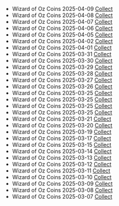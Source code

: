 <ul class="list-group mt-3 mb-4">
  <li class="list-group-item d-flex justify-content-between align-items-center">
    <span>Wizard of Oz Coins 2025-04-09</span>
    <a href="https://zynga.social/8f4f50" class="btn btn-primary btn-sm">Collect</a>
  </li>
  <li class="list-group-item d-flex justify-content-between align-items-center">
    <span>Wizard of Oz Coins 2025-04-08</span>
    <a href="https://zynga.social/4329cc" class="btn btn-primary btn-sm">Collect</a>
  </li>
  <li class="list-group-item d-flex justify-content-between align-items-center">
    <span>Wizard of Oz Coins 2025-04-07</span>
    <a href="https://zynga.social/a8f7a7" class="btn btn-primary btn-sm">Collect</a>
  </li>
  <li class="list-group-item d-flex justify-content-between align-items-center">
    <span>Wizard of Oz Coins 2025-04-06</span>
    <a href="https://zynga.social/28ix" class="btn btn-primary btn-sm">Collect</a>
  </li>
  <li class="list-group-item d-flex justify-content-between align-items-center">
    <span>Wizard of Oz Coins 2025-04-05</span>
    <a href="https://zynga.social/eedfbb" class="btn btn-primary btn-sm">Collect</a>
  </li>
  <li class="list-group-item d-flex justify-content-between align-items-center">
    <span>Wizard of Oz Coins 2025-04-02</span>
    <a href="https://zynga.social/e23c55" class="btn btn-primary btn-sm">Collect</a>
  </li>
  <li class="list-group-item d-flex justify-content-between align-items-center">
    <span>Wizard of Oz Coins 2025-04-01</span>
    <a href="https://zynga.social/9abeba" class="btn btn-primary btn-sm">Collect</a>
  </li>
  <li class="list-group-item d-flex justify-content-between align-items-center">
    <span>Wizard of Oz Coins 2025-03-31</span>
    <a href="https://zynga.social/70cc3f" class="btn btn-primary btn-sm">Collect</a>
  </li>
  <li class="list-group-item d-flex justify-content-between align-items-center">
    <span>Wizard of Oz Coins 2025-03-30</span>
    <a href="https://zynga.social/8f9d76" class="btn btn-primary btn-sm">Collect</a>
  </li>
  <li class="list-group-item d-flex justify-content-between align-items-center">
    <span>Wizard of Oz Coins 2025-03-29</span>
    <a href="https://zynga.social/d70a6d" class="btn btn-primary btn-sm">Collect</a>
  </li>
  <li class="list-group-item d-flex justify-content-between align-items-center">
    <span>Wizard of Oz Coins 2025-03-28</span>
    <a href="https://zynga.social/2ky1" class="btn btn-primary btn-sm">Collect</a>
  </li>
  <li class="list-group-item d-flex justify-content-between align-items-center">
    <span>Wizard of Oz Coins 2025-03-27</span>
    <a href="https://zynga.social/6b1f8b" class="btn btn-primary btn-sm">Collect</a>
  </li>
  <li class="list-group-item d-flex justify-content-between align-items-center">
    <span>Wizard of Oz Coins 2025-03-26</span>
    <a href="https://zynga.social/988dff" class="btn btn-primary btn-sm">Collect</a>
  </li>
  <li class="list-group-item d-flex justify-content-between align-items-center">
    <span>Wizard of Oz Coins 2025-03-25</span>
    <a href="https://zynga.social/dad73f" class="btn btn-primary btn-sm">Collect</a>
  </li>
  <li class="list-group-item d-flex justify-content-between align-items-center">
    <span>Wizard of Oz Coins 2025-03-25</span>
    <a href="https://zynga.social/64f6a7" class="btn btn-primary btn-sm">Collect</a>
  </li>
  <li class="list-group-item d-flex justify-content-between align-items-center">
    <span>Wizard of Oz Coins 2025-03-25</span>
    <a href="https://zynga.social/938586" class="btn btn-primary btn-sm">Collect</a>
  </li>
  <li class="list-group-item d-flex justify-content-between align-items-center">
    <span>Wizard of Oz Coins 2025-03-25</span>
    <a href="https://zynga.social/5b37b3" class="btn btn-primary btn-sm">Collect</a>
  </li>
  <li class="list-group-item d-flex justify-content-between align-items-center">
    <span>Wizard of Oz Coins 2025-03-21</span>
    <a href="https://zynga.social/194f3a" class="btn btn-primary btn-sm">Collect</a>
  </li>
  <li class="list-group-item d-flex justify-content-between align-items-center">
    <span>Wizard of Oz Coins 2025-03-20</span>
    <a href="https://zynga.social/0998af" class="btn btn-primary btn-sm">Collect</a>
  </li>
  <li class="list-group-item d-flex justify-content-between align-items-center">
    <span>Wizard of Oz Coins 2025-03-19</span>
    <a href="https://zynga.social/7c081c" class="btn btn-primary btn-sm">Collect</a>
  </li>
  <li class="list-group-item d-flex justify-content-between align-items-center">
    <span>Wizard of Oz Coins 2025-03-17</span>
    <a href="https://zynga.social/faf3d7" class="btn btn-primary btn-sm">Collect</a>
  </li>
  <li class="list-group-item d-flex justify-content-between align-items-center">
    <span>Wizard of Oz Coins 2025-03-15</span>
    <a href="https://zynga.social/c51edd" class="btn btn-primary btn-sm">Collect</a>
  </li>
  <li class="list-group-item d-flex justify-content-between align-items-center">
    <span>Wizard of Oz Coins 2025-03-14</span>
    <a href="https://zynga.social/6ce0db" class="btn btn-primary btn-sm">Collect</a>
  </li>
  <li class="list-group-item d-flex justify-content-between align-items-center">
    <span>Wizard of Oz Coins 2025-03-13</span>
    <a href="https://zynga.social/8a1869" class="btn btn-primary btn-sm">Collect</a>
  </li>
  <li class="list-group-item d-flex justify-content-between align-items-center">
    <span>Wizard of Oz Coins 2025-03-12</span>
    <a href="https://zynga.social/c23ef1" class="btn btn-primary btn-sm">Collect</a>
  </li>
  <li class="list-group-item d-flex justify-content-between align-items-center">
    <span>Wizard of Oz Coins 2025-03-11</span>
    <a href="https://zynga.social/9cc379" class="btn btn-primary btn-sm">Collect</a>
  </li>
  <li class="list-group-item d-flex justify-content-between align-items-center">
    <span>Wizard of Oz Coins 2025-03-10</span>
    <a href="https://zynga.social/36e469" class="btn btn-primary btn-sm">Collect</a>
  </li>
  <li class="list-group-item d-flex justify-content-between align-items-center">
    <span>Wizard of Oz Coins 2025-03-09</span>
    <a href="https://zynga.social/3ed8f5" class="btn btn-primary btn-sm">Collect</a>
  </li>
  <li class="list-group-item d-flex justify-content-between align-items-center">
    <span>Wizard of Oz Coins 2025-03-08</span>
    <a href="https://zynga.social/a851ef" class="btn btn-primary btn-sm">Collect</a>
  </li>
  <li class="list-group-item d-flex justify-content-between align-items-center">
    <span>Wizard of Oz Coins 2025-03-07</span>
    <a href="https://zynga.social/6c1d62" class="btn btn-primary btn-sm">Collect</a>
  </li>
</ul>
